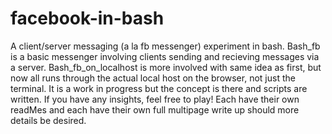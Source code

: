 # facebook-in-bash
A client/server messaging (a la fb messenger) experiment in bash.
Bash_fb is a basic messenger involving clients sending and recieving messages via a server.
Bash_fb_on_localhost is more involved with same idea as first, but now all runs through the actual local host on the browser, not just the terminal.
It is a work in progress but the concept is there and scripts are written. If you have any insights, feel free to play!
Each have their own readMes and
each have their own full multipage write up should more details be desired.
